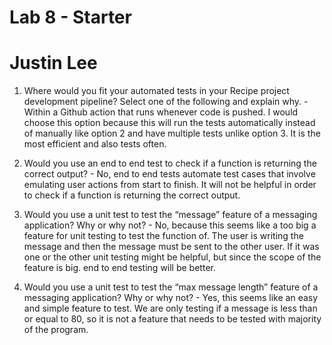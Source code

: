 # Lab 8 - Starter
# Justin Lee

1. Where would you fit your automated tests in your Recipe project development pipeline? Select one of the following and explain why. - Within a Github action that runs whenever code is pushed. I would choose this option because this will run the tests automatically instead of manually like option 2 and have multiple tests unlike option 3. It is the most efficient and also tests often.

2. Would you use an end to end test to check if a function is returning the correct output? - No, end to end tests automate test cases that involve emulating user actions from start to finish. It will not be helpful in order to check if a function is returning the correct output.

3. Would you use a unit test to test the “message” feature of a messaging application? Why or why not? - No, because this seems like a too big a feature for unit testing to test the function of. The user is writing the message and then the message must be sent to the other user. If it was one or the other unit testing might be helpful, but since the scope of the feature is big. end to end testing will be better.

4. Would you use a unit test to test the “max message length” feature of a messaging application? Why or why not? - Yes, this seems like an easy and simple feature to test. We are only testing if a message is less than or equal to 80, so it is not a feature that needs to be tested with majority of the program.